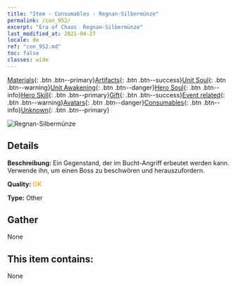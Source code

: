 ```yaml
---
title: "Item - Consumables - Regnan-Silbermünze"
permalink: /con_952/
excerpt: "Era of Chaos  Regnan-Silbermünze"
last_modified_at: 2021-04-27
locale: de
ref: "con_952.md"
toc: false
classes: wide
---
```

 [Materials](/ItemsDE/){: .btn .btn--primary}[Artifacts](/ItemsDE/Artifacts/){: .btn .btn--success}[Unit Soul](/ItemsDE/UnitSoul/){: .btn .btn--warning}[Unit Awakening](/ItemsDE/UnitAwakening/){: .btn .btn--danger}[Hero Soul](/ItemsDE/HeroSoul/){: .btn .btn--info}[Hero Skill](/ItemsDE/HeroSkill/){: .btn .btn--primary}[Gift](/ItemsDE/Gift/){: .btn .btn--success}[Event related](/ItemsDE/Events/){: .btn .btn--warning}[Avatars](/ItemsDE/Avatars/){: .btn .btn--danger}[Consumables](/ItemsDE/Consumables/){: .btn .btn--info}[Unknown](/ItemsDE/Unknown/){: .btn .btn--primary}

 ![Regnan-Silbermünze](/images/t/i_40047.png)

## Details
 **Beschreibung:** Ein Gegenstand, der im Bucht-Angriff erbeutet werden kann. Verwende ihn, um einen Boss zu beschwören und herauszufordern.

 **Quality:** <span style="color: #FF8C00">OK</span>

 **Type:** Other

## Gather

  None

## This item contains:

  None

